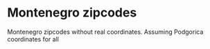 # Montenegro zipcodes
Montenegro zipcodes without real coordinates. Assuming Podgorica coordinates for all
